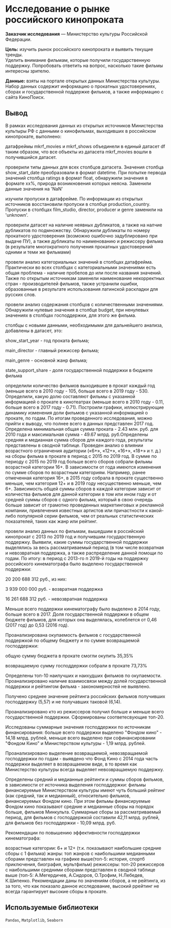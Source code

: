 # Исследование о рынке российского кинопроката  

**Заказчик исследования** — Министерство культуры Российской Федерации.  

**Цель:** изучить рынок российского кинопроката и выявить текущие тренды.  
Уделить внимание фильмам, которые получили государственную поддержку. Попробовать ответить на вопрос, насколько такие фильмы интересны зрителю.  

**Данные:** взяты на портале открытых данных Министерства культуры.  
Набор данных содержит информацию о прокатных удостоверениях, сборах и государственной поддержке фильмов, а также информацию с сайта КиноПоиск.

## Вывод  
В рамках исследования данных из открытых источников Министерства культыры РФ с данными о кинофильмах, выходивших в российском кинопрокате, выполнено:

датафреймы mkrf_movies и mkrf_shows объединели в единый датасет df таким образом, что все объекты из датасета mkrf_movies вошли в получившийся датасет.

проверили типы данных для всех столбцов датасета. Значения столбца show_start_date преобразовали в формат datetime. При попытке первода значений столбца ratings в формат float, обнаружили значения в формате xx%, природа возникновения которых неясна. Заменили данные значения на 'NaN'

изучили пропуски в датафрейме. По информации из открытых источников восстановили пропуски в столбце production_country. Пропуски в столбцах film_studio, director, producer и genre заменили на 'unknown'.

проверили датасет на наличие неявных дубликатов, а также на налчие дубликатов по подмножеству. Обнаружили дубликаты по номеру прокатного удостоверения (возможно ошибочно задублировано при выдаче ПУ), а также дубликаты по наименованию и режиссеру фильма (в результате многократного получения прокатных удостоверений одними и теми же фильмами)

провели анализ категориальных значений в столбцах датафрейма. Практически во всех столбцах с категориальными значениями есть общая проблема - наличие пробелов до или после названия значений. Также по открытым источникам заменели наименование некорректных стран - производителей фильмов, также устранили ошибки, образованные в результате использования латинской раскладки для русских слов.

провели анализ содержания столбцов с количественными значениями. Обнаружили нулевые значения в столбце budget, при ненулевых значениях в столбцах господдержки, для этого же фильма.

столбцы с новыми данными, необходимыми для дальнейшего анализа, добавлены в датасет, это:

show_start_year - год проката фильма;

main_director - главный режиссер фильма;

main_genre - основной жанр фильма;

state_support_share - доля государственной поддержки в бюджете фильма

определили количество фильмов выходившее в прокат каждый год (меньше всего в 2010 году - 105, больше всего в 2019 году - 530. Определили, какую долю составляют фильмы с указанной информацией о прокате в кинотеатрах (меньше всего в 2010 году - 0.11, больше всего в 2017 году - 0.71). Построили графики, иллюстрирующие динамику изменения доли фильмов с указанной информацией о прокате, по годам. По итогам проведенного исследования, можно прийти к выводу, что полнее всего в данных представлен 2017 год. Определена минимальная общая сумма проката - 2.43 млн. руб. для 2010 года и максимальная сумма - 49.67 млрд. руб.Определены средняя и медианная сумма сборов для каждого года, результаты представлены в сводной таблице. Проведен анализ о влиянии возрастного ограничения аудитории («6+», «12+», «16+», «18+» и т. д.) на сборы фильма в прокате в период с 2015 по 2019 год. В сумме по периоду с 2015 по 2019 год больше всего сборов собрали фильмы возрастной категории 16+. В зависимости от года имеются изменения по сумме сборов по возрастным категориям. Например, ранее отмеченная категория 16+, в 2015 году собрала в прокате существенно меньше, чем категория 12+ и в 2019 году несущественно меньше, чем 6+. Зависимость общей суммы сборов в каждой категории зависит от количества фильмов для данной категории в том или ином году и от средней суммы сборов с одного фильма, который в свою очередь больше зависит от грамотно проведенных маркетинговых и рекламной компании, привлечения известных артистов или причастности к какой-либо популярной серии фильмов, чем от реальных статистических показателей, таких как жанр или рейтинг.

провели анализ данных по фильмам, вышедшим в российский кинопрокат с 2013 по 2019 год и получившим государственную поддержку. Выявили, какие суммы государственной поддержки выделялись за весь рассматриваемый период (в том числе возвратная и невозвратная поддержка, а также распределение данной помощи по годам. По итогу: в период с 2013-го п 2019-й годы на поддержку российского кинематографа было выделено государственной поддержки:

20 200 688 312 руб., из них:

3 939 000 000 руб. - возвратная поддержка

16 261 688 312 руб. - невозвратная поддержка

Меньше всего поддержки кинематографу было выделено в 2014 году, больше всего в 2017. Доля государственной поддержки в общем бюджете фильмов, для которых она выделялась, колеблется от 0,46 (2017 год) до 0,53 (2016 год).

Проанализирована окупаемость фильмов с государственной поддержкой по общему бюджету и по сумме возвращаемой господдержки:

общую сумму бюджета в прокате смогли окупить 35,35%

возвращаемую сумму господдержки собрали в прокате 73,73%

Определены топ-10 наилучших и наихудших фильмов по окупаемости. Проанализировано наличие взаимосвязи между долей государственной поддержки и рейтингом фильма - закономерностей не выявлено.

Получено среднее значение рейтинга российских фильмов получивших господдержку (5,57) и не получавших таковой (6,14).

Проанализировано кто из режиссеров получил больше и меньше всего государственной поддержки. Сформированы соответесвующие топ-20.

Исследованы суммарные значения господдержки по источникам финансирования: больше всего поддержки выделено "Фондом кино" - 14,18 млрд. рублей, меньше всего выделено при софинансировании "Фондом Кино" и Министерством культуры - 1,19 млрд. рублей.

Проанализировано выделение возвращаемой, невозвращаемой господдержки по годам - выявдено что Фонд Кино с 2014 года часть поддержки выделяет в возвращаемом виде, в то время как Министерство культуры всегда выделяет невозвращаемую поддержку.

Определены средний и медианные рейтинги и суммы сборов фильмов, в зависимости от источника выделения господдержки: фильмы финансируемые Министерством культуры имеют чуть больший рейтинг (как средний, так и медианный), относительно фильмов, финансируемых Фондом кино. При этом фильмы финансируемые Фондом кино показывают средние и медианные сборы на порядок больше, фильмов Минкульта. Cуммарные сборы за рассматриваемый период, для фильмов с господдержкой составили 42,11 млрд. рублей, для фильмов без господдержки - 10,09 млрд. руб.

Рекомендации по повышению эффективности господдержки кинематографа:

возрастные категории: 6+ и 12+ (т.к. показывают наибольшие средние сборы с 1 фильма) жанры: топ жанров с наибольшими медианными сборами представлен на графике выше(топ-5: история, cпортб приключения, биография, мультфильм) режиссеры: топ-20 режиссеров с наибольшими средними сборами представлен в сводной таблице выше (топ-5: А.Мегердичев, А.Сидоров, О.Трофим, Н.Лебедев, К.Шипенко. Рекомендации даны по значениям сборов, а не рейтинга, из за того, что как показало данное исследование, высокий ррейтинг не всегда гарантирует высокие сборы в прокате.
 
## Используемые библиотеки  
`Pandas`, `Matplotlib`, `Seaborn`
